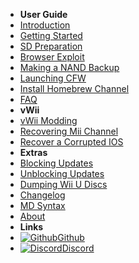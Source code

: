 - **User Guide**
- [Introduction](docs/user-guide/introduction)
- [Getting Started](docs/user-guide/getting-started)
- [SD Preparation](docs/user-guide/sd-preparation)
- [Browser Exploit](docs/user-guide/browser-exploit)
- [Making a NAND Backup](docs/user-guide/nand-backup)
- [Launching CFW](docs/user-guide/launching-cfw)
- [Install Homebrew Channel](docs/user-guide/installing-hbc)
- [FAQ](docs/user-guide/faq)
- **vWii**
- [vWii Modding](docs/vwii/vwii-modding)
- [Recovering Mii Channel](docs/vwii/recover-mii-channel)
- [Recover a Corrupted IOS](docs/vwii/recover-ios)
- **Extras**
- [Blocking Updates](docs/extras/block-updates)
- [Unblocking Updates](docs/extras/unblock-updates)
- [Dumping Wii U Discs](docs/extras/dump-games)
- [Changelog](docs/extras/changelog)
- [MD Syntax](docs/extras/md-syntax)
- [About](docs/extras/about)
- **Links**
- [![Github](https://icongram.jgog.in/simple/github.svg?color=808080&size=16)Github](https://github.com//huhenU/WiiUGuide)
- [![Discord](https://icongram.jgog.in/simple/discord.svg?colored&size=16)Discord](https://discord.gg/C29hYvh)